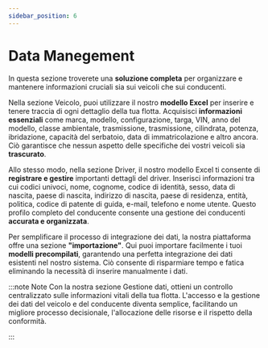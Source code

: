 ```yaml
---
sidebar_position: 6
---
```


# Data Manegement

In questa sezione troverete una **soluzione completa** per organizzare e mantenere informazioni cruciali sia sui veicoli che sui conducenti.

Nella sezione Veicolo, puoi utilizzare il nostro **modello Excel** per inserire e tenere traccia di ogni dettaglio della tua flotta. Acquisisci **informazioni essenziali** come marca, modello, configurazione, targa, VIN, anno del modello, classe ambientale, trasmissione, trasmissione, cilindrata, potenza, ibridazione, capacità del serbatoio, data di immatricolazione e altro ancora. Ciò garantisce che nessun aspetto delle specifiche dei vostri veicoli sia **trascurato**.

Allo stesso modo, nella sezione Driver, il nostro modello Excel ti consente di **registrare e gestire** importanti dettagli del driver. Inserisci informazioni tra cui codici univoci, nome, cognome, codice di identità, sesso, data di nascita, paese di nascita, indirizzo di nascita, paese di residenza, entità, politica, codice di patente di guida, e-mail, telefono e nome utente. Questo profilo completo del conducente consente una gestione dei conducenti **accurata e organizzata**.

Per semplificare il processo di integrazione dei dati, la nostra piattaforma offre una sezione **"importazione"**. Qui puoi importare facilmente i tuoi **modelli precompilati**, garantendo una perfetta integrazione dei dati esistenti nel nostro sistema. Ciò consente di risparmiare tempo e fatica eliminando la necessità di inserire manualmente i dati.

:::note Note
Con la nostra sezione Gestione dati, ottieni un controllo centralizzato sulle informazioni vitali della tua flotta. L'accesso e la gestione dei dati del veicolo e del conducente diventa semplice, facilitando un migliore processo decisionale, l'allocazione delle risorse e il rispetto della conformità.

:::